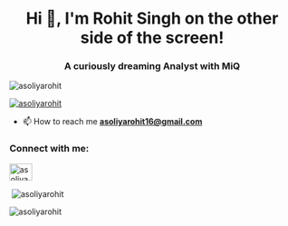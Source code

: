 <h1 align="center">Hi 👋, I'm Rohit Singh on the other side of the screen!</h1>
<h3 align="center">A curiously dreaming Analyst with MiQ</h3>

<p align="left"> <img src="https://komarev.com/ghpvc/?username=asoliyarohit&label=Profile%20views&color=0e75b6&style=flat" alt="asoliyarohit" /> </p>

<p align="left"> <a href="https://github.com/ryo-ma/github-profile-trophy"><img src="https://github-profile-trophy.vercel.app/?username=asoliyarohit" alt="asoliyarohit" /></a> </p>

- 📫 How to reach me **asoliyarohit16@gmail.com**

<h3 align="left">Connect with me:</h3>
<p align="left">
<a href="https://twitter.com/asoliyarohit" target="blank"><img align="center" src="https://cdn.jsdelivr.net/npm/simple-icons@3.0.1/icons/twitter.svg" alt="asoliyarohit" height="30" width="40" /></a>
</p>




<p>&nbsp;<img align="center" src="https://github-readme-stats.vercel.app/api?username=asoliyarohit&show_icons=true&locale=en" alt="asoliyarohit" /></p>

<p><img align="center" src="https://github-readme-streak-stats.herokuapp.com/?user=asoliyarohit&" alt="asoliyarohit" /></p>

